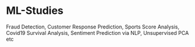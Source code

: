 # ML-Studies
Fraud Detection, Customer Response Prediction, Sports Score Analysis, Covid19 Survival Analysis, Sentiment Prediction via NLP, Unsupervised PCA etc
